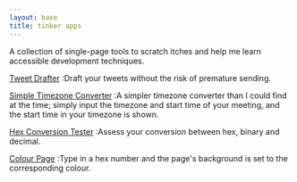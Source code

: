 ```yaml
---
layout: base
title: tinker apps
---
```

A collection of single-page tools to scratch itches and help me learn accessible development techniques.

[Tweet Drafter](tweetdrafter/)
:Draft your tweets without the risk of premature sending.

[Simple Timezone Converter](simpletimezone/)
:A simpler timezone converter than I could find at the time; simply input the timezone and start time of your meeting, and the start time in your timezone is shown.

[Hex Conversion Tester](hexconv/)
:Assess your conversion between hex, binary and decimal.

[Colour Page](colourpage/)
:Type in a hex number and the page's background is set to the corresponding colour.
